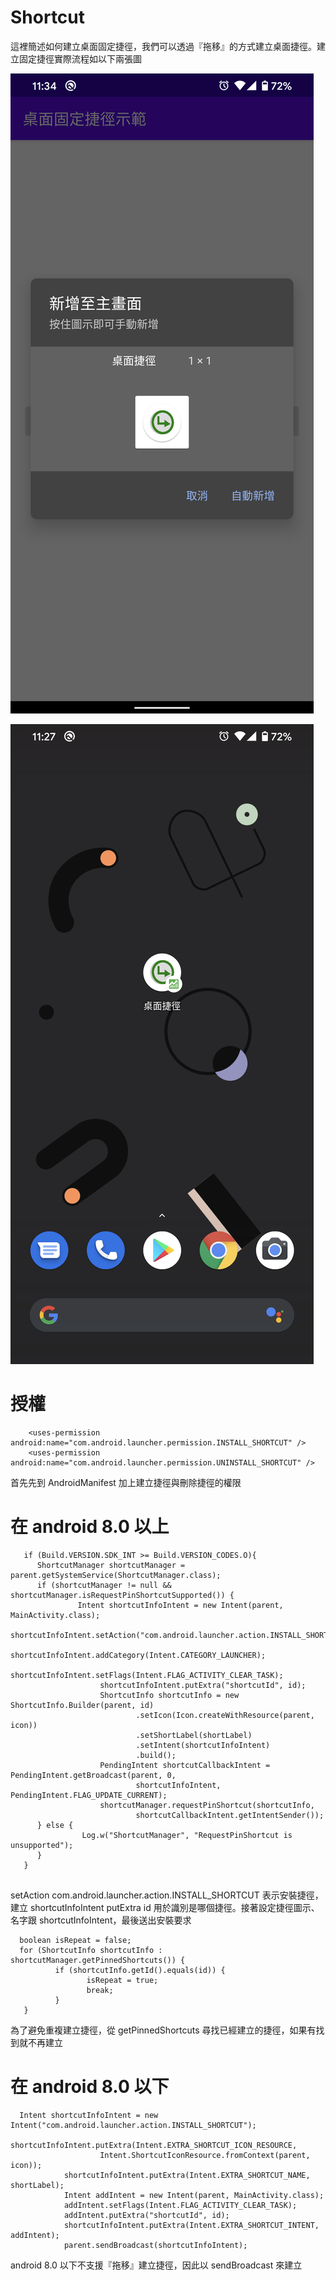 # Shortcut
這裡簡述如何建立桌面固定捷徑，我們可以透過『拖移』的方式建立桌面捷徑。建立固定捷徑實際流程如以下兩張圖

![image](https://github.com/klps5603/Shortcut/blob/master/app/src/main/res/drawable/%E5%BB%BA%E7%AB%8B%E5%9B%BA%E5%AE%9A%E6%8D%B7%E5%BE%91%E6%88%AA%E5%9C%96.png)

![image](https://github.com/klps5603/Shortcut/blob/master/app/src/main/res/drawable/%E5%9B%BA%E5%AE%9A%E6%8D%B7%E5%BE%91%E6%88%AA%E5%9C%96.png)

# 授權

```
    <uses-permission android:name="com.android.launcher.permission.INSTALL_SHORTCUT" />
    <uses-permission android:name="com.android.launcher.permission.UNINSTALL_SHORTCUT" />
```

首先先到 AndroidManifest 加上建立捷徑與刪除捷徑的權限


# 在 android 8.0 以上


```
   if (Build.VERSION.SDK_INT >= Build.VERSION_CODES.O){
      ShortcutManager shortcutManager = parent.getSystemService(ShortcutManager.class);
      if (shortcutManager != null && shortcutManager.isRequestPinShortcutSupported()) {
               Intent shortcutInfoIntent = new Intent(parent, MainActivity.class);
                    shortcutInfoIntent.setAction("com.android.launcher.action.INSTALL_SHORTCUT");
                    shortcutInfoIntent.addCategory(Intent.CATEGORY_LAUNCHER);
                    shortcutInfoIntent.setFlags(Intent.FLAG_ACTIVITY_CLEAR_TASK);
                    shortcutInfoIntent.putExtra("shortcutId", id);
                    ShortcutInfo shortcutInfo = new ShortcutInfo.Builder(parent, id)
                            .setIcon(Icon.createWithResource(parent, icon))
                            .setShortLabel(shortLabel)
                            .setIntent(shortcutInfoIntent)
                            .build();
                    PendingIntent shortcutCallbackIntent = PendingIntent.getBroadcast(parent, 0,
                            shortcutInfoIntent, PendingIntent.FLAG_UPDATE_CURRENT);
                    shortcutManager.requestPinShortcut(shortcutInfo,
                            shortcutCallbackIntent.getIntentSender());
      } else {
                Log.w("ShortcutManager", "RequestPinShortcut is unsupported");
      }
   }
   
```

setAction com.android.launcher.action.INSTALL_SHORTCUT 表示安裝捷徑，建立 shortcutInfoIntent putExtra id 用於識別是哪個捷徑。接著設定捷徑圖示、名字跟 shortcutInfoIntent，最後送出安裝要求

```
  boolean isRepeat = false;
  for (ShortcutInfo shortcutInfo : shortcutManager.getPinnedShortcuts()) {
          if (shortcutInfo.getId().equals(id)) {
                 isRepeat = true;
                 break;
          }
   }
```
為了避免重複建立捷徑，從 getPinnedShortcuts 尋找已經建立的捷徑，如果有找到就不再建立

# 在 android 8.0 以下

```
  Intent shortcutInfoIntent = new Intent("com.android.launcher.action.INSTALL_SHORTCUT");
            shortcutInfoIntent.putExtra(Intent.EXTRA_SHORTCUT_ICON_RESOURCE,
                    Intent.ShortcutIconResource.fromContext(parent, icon));
            shortcutInfoIntent.putExtra(Intent.EXTRA_SHORTCUT_NAME, shortLabel);
            Intent addIntent = new Intent(parent, MainActivity.class);
            addIntent.setFlags(Intent.FLAG_ACTIVITY_CLEAR_TASK);
            addIntent.putExtra("shortcutId", id);
            shortcutInfoIntent.putExtra(Intent.EXTRA_SHORTCUT_INTENT, addIntent);
            parent.sendBroadcast(shortcutInfoIntent);
```
android 8.0 以下不支援『拖移』建立捷徑，因此以 sendBroadcast 來建立
           
            
